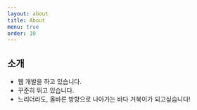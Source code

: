 ```yaml
---
layout: about
title: About
menu: true
order: 10
---
```


## 소개

* 웹 개발을 하고 있습니다. 
* 꾸준히 뛰고 있습니다.
* 느리더라도, 올바른 방향으로 나아가는 바다 거북이가 되고싶습니다!

